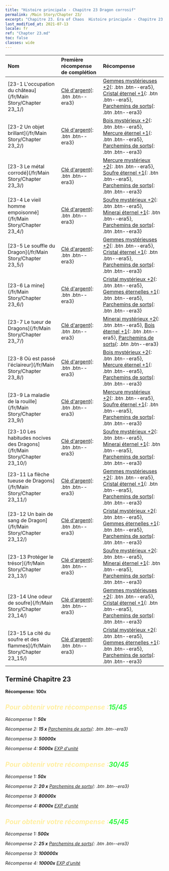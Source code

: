 ```yaml
---
title: "Histoire principale - Chapitre 23 Dragon corrosif"
permalink: /Main Story/Chapter 23/
excerpt: "Chapitre 23. Era of Chaos  Histoire principale - Chapitre 23. Dragon corrosif"
last_modified_at: 2021-07-13
locale: fr
ref: "Chapter 23.md"
toc: false
classes: wide
---
```


  | Nom |  Première récompense de complétion | Récompense |
  |:------------|:------------|:------------| 
  | [23-1 L'occupation du château](/fr/Main Story/Chapter 23_1/) | [Clé d'argent](/ItemsFR/con_693/){: .btn .btn--era3} | [Gemmes mystérieuses +2](/ItemsFR/mat_79/){: .btn .btn--era5}, [Cristal éternel +1](/ItemsFR/mat_73/){: .btn .btn--era5}, [Parchemins de sorts](/ItemsFR/con_694/){: .btn .btn--era3} |
  | [23-2 Un objet brillant](/fr/Main Story/Chapter 23_2/) | [Clé d'argent](/ItemsFR/con_693/){: .btn .btn--era3} | [Bois mystérieux +2](/ItemsFR/mat_76/){: .btn .btn--era5}, [Mercure éternel +1](/ItemsFR/mat_70/){: .btn .btn--era5}, [Parchemins de sorts](/ItemsFR/con_694/){: .btn .btn--era3} |
  | [23-3 Le métal corrodé](/fr/Main Story/Chapter 23_3/) | [Clé d'argent](/ItemsFR/con_693/){: .btn .btn--era3} | [Mercure mystérieux +2](/ItemsFR/mat_77/){: .btn .btn--era5}, [Soufre éternel +1](/ItemsFR/mat_71/){: .btn .btn--era5}, [Parchemins de sorts](/ItemsFR/con_694/){: .btn .btn--era3} |
  | [23-4 Le vieil homme empoisonné](/fr/Main Story/Chapter 23_4/) | [Clé d'argent](/ItemsFR/con_693/){: .btn .btn--era3} | [Soufre mystérieux +2](/ItemsFR/mat_78/){: .btn .btn--era5}, [Minerai éternel +1](/ItemsFR/mat_68/){: .btn .btn--era5}, [Parchemins de sorts](/ItemsFR/con_694/){: .btn .btn--era3} |
  | [23-5 Le souffle du Dragon](/fr/Main Story/Chapter 23_5/) | [Clé d'argent](/ItemsFR/con_693/){: .btn .btn--era3} | [Gemmes mystérieuses +2](/ItemsFR/mat_79/){: .btn .btn--era5}, [Cristal éternel +1](/ItemsFR/mat_73/){: .btn .btn--era5}, [Parchemins de sorts](/ItemsFR/con_694/){: .btn .btn--era3} |
  | [23-6 La mine](/fr/Main Story/Chapter 23_6/) | [Clé d'argent](/ItemsFR/con_693/){: .btn .btn--era3} | [Cristal mystérieux +2](/ItemsFR/mat_80/){: .btn .btn--era5}, [Gemmes éternelles +1](/ItemsFR/mat_72/){: .btn .btn--era5}, [Parchemins de sorts](/ItemsFR/con_694/){: .btn .btn--era3} |
  | [23-7 Le tueur de Dragons](/fr/Main Story/Chapter 23_7/) | [Clé d'argent](/ItemsFR/con_693/){: .btn .btn--era3} | [Minerai mystérieux +2](/ItemsFR/mat_75/){: .btn .btn--era5}, [Bois éternel +1](/ItemsFR/mat_69/){: .btn .btn--era5}, [Parchemins de sorts](/ItemsFR/con_694/){: .btn .btn--era3} |
  | [23-8 Où est passé l'éclaireur](/fr/Main Story/Chapter 23_8/) | [Clé d'argent](/ItemsFR/con_693/){: .btn .btn--era3} | [Bois mystérieux +2](/ItemsFR/mat_76/){: .btn .btn--era5}, [Mercure éternel +1](/ItemsFR/mat_70/){: .btn .btn--era5}, [Parchemins de sorts](/ItemsFR/con_694/){: .btn .btn--era3} |
  | [23-9 La maladie de la rouille](/fr/Main Story/Chapter 23_9/) | [Clé d'argent](/ItemsFR/con_693/){: .btn .btn--era3} | [Mercure mystérieux +2](/ItemsFR/mat_77/){: .btn .btn--era5}, [Soufre éternel +1](/ItemsFR/mat_71/){: .btn .btn--era5}, [Parchemins de sorts](/ItemsFR/con_694/){: .btn .btn--era3} |
  | [23-10 Les habitudes nocives des Dragons](/fr/Main Story/Chapter 23_10/) | [Clé d'argent](/ItemsFR/con_693/){: .btn .btn--era3} | [Soufre mystérieux +2](/ItemsFR/mat_78/){: .btn .btn--era5}, [Minerai éternel +1](/ItemsFR/mat_68/){: .btn .btn--era5}, [Parchemins de sorts](/ItemsFR/con_694/){: .btn .btn--era3} |
  | [23-11 La flèche tueuse de Dragons](/fr/Main Story/Chapter 23_11/) | [Clé d'argent](/ItemsFR/con_693/){: .btn .btn--era3} | [Gemmes mystérieuses +2](/ItemsFR/mat_79/){: .btn .btn--era5}, [Cristal éternel +1](/ItemsFR/mat_73/){: .btn .btn--era5}, [Parchemins de sorts](/ItemsFR/con_694/){: .btn .btn--era3} |
  | [23-12 Un bain de sang de Dragon](/fr/Main Story/Chapter 23_12/) | [Clé d'argent](/ItemsFR/con_693/){: .btn .btn--era3} | [Cristal mystérieux +2](/ItemsFR/mat_80/){: .btn .btn--era5}, [Gemmes éternelles +1](/ItemsFR/mat_72/){: .btn .btn--era5}, [Parchemins de sorts](/ItemsFR/con_694/){: .btn .btn--era3} |
  | [23-13 Protéger le trésor](/fr/Main Story/Chapter 23_13/) | [Clé d'argent](/ItemsFR/con_693/){: .btn .btn--era3} | [Soufre mystérieux +2](/ItemsFR/mat_78/){: .btn .btn--era5}, [Minerai éternel +1](/ItemsFR/mat_68/){: .btn .btn--era5}, [Parchemins de sorts](/ItemsFR/con_694/){: .btn .btn--era3} |
  | [23-14 Une odeur de soufre](/fr/Main Story/Chapter 23_14/) | [Clé d'argent](/ItemsFR/con_693/){: .btn .btn--era3} | [Gemmes mystérieuses +2](/ItemsFR/mat_79/){: .btn .btn--era5}, [Cristal éternel +1](/ItemsFR/mat_73/){: .btn .btn--era5}, [Parchemins de sorts](/ItemsFR/con_694/){: .btn .btn--era3} |
  | [23-15 La cité du soufre et des flammes](/fr/Main Story/Chapter 23_15/) | [Clé d'argent](/ItemsFR/con_693/){: .btn .btn--era3} | [Cristal mystérieux +2](/ItemsFR/mat_80/){: .btn .btn--era5}, [Gemmes éternelles +1](/ItemsFR/mat_72/){: .btn .btn--era5}, [Parchemins de sorts](/ItemsFR/con_694/){: .btn .btn--era3} |


## Terminé Chapitre 23

 **Récompense:**  **100x** <i class="fas fa-gem"/>



## <span style="color: #ffeea0">Pour obtenir votre récompense :</span><span style="color: #27f73a">15/45</span>

 Récompense 1:  **50x** <i class="fas fa-gem"/>

 Récompense 2: **15 x** [Parchemins de sorts](/ItemsFR/con_694/){: .btn .btn--era3}

 Récompense 3:  **50000x** <i class="fas fa-coins"/>

 Récompense 4:  **5000x** [EXP d'unité](/ItemsFR/con_902/)



## <span style="color: #ffeea0">Pour obtenir votre récompense :</span><span style="color: #27f73a">30/45</span>

 Récompense 1:  **50x** <i class="fas fa-gem"/>

 Récompense 2: **20 x** [Parchemins de sorts](/ItemsFR/con_694/){: .btn .btn--era3}

 Récompense 3:  **80000x** <i class="fas fa-coins"/>

 Récompense 4:  **8000x** [EXP d'unité](/ItemsFR/con_902/)



## <span style="color: #ffeea0">Pour obtenir votre récompense :</span><span style="color: #27f73a">45/45</span>

 Récompense 1:  **500x** <i class="fas fa-gem"/>

 Récompense 2: **25 x** [Parchemins de sorts](/ItemsFR/con_694/){: .btn .btn--era3}

 Récompense 3:  **100000x** <i class="fas fa-coins"/>

 Récompense 4:  **10000x** [EXP d'unité](/ItemsFR/con_902/)

